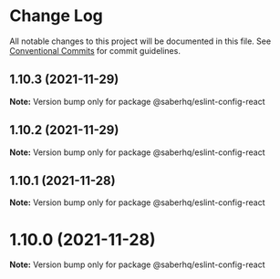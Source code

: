 # Change Log

All notable changes to this project will be documented in this file.
See [Conventional Commits](https://conventionalcommits.org) for commit guidelines.

## 1.10.3 (2021-11-29)

**Note:** Version bump only for package @saberhq/eslint-config-react





## 1.10.2 (2021-11-29)

**Note:** Version bump only for package @saberhq/eslint-config-react





## 1.10.1 (2021-11-28)

**Note:** Version bump only for package @saberhq/eslint-config-react





# 1.10.0 (2021-11-28)

**Note:** Version bump only for package @saberhq/eslint-config-react

